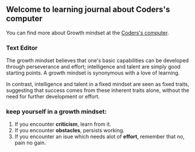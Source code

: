 ## Welcome to learning journal about Coders's computer


You can find more about Growth mindset at the [Coders's computer](https://ahmadhirthani.github.io/learning-journal/coders_computer).

### Text Editor

The growth mindset believes that one's basic capabilities can be developed through perseverance and effort; intelligence and talent are simply good starting points. A growth mindset is synonymous with a love of learning.

In contrast, intelligence and talent in a fixed mindset are seen as fixed traits, suggesting that success comes from these inherent traits alone, without the need for further development or effort.

### keep yourself in a growth mindset:
1. If you encounter **criticism**, learn from it.
1. If you encounter  **obstacles**, persists working.
1. If you encounter an isue which needs alot of **effort**, remember that no, pain no gain.
